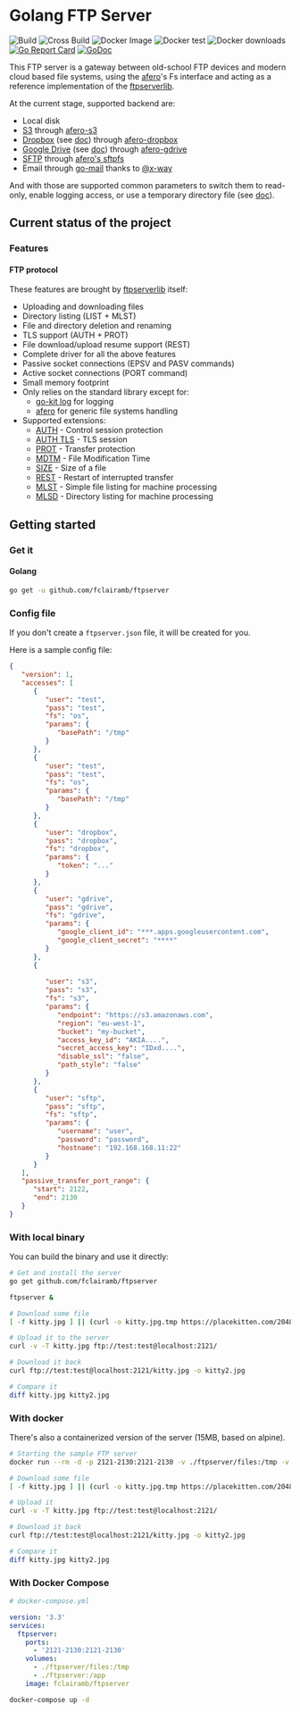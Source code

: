 # Golang FTP Server

![Build](https://github.com/fclairamb/ftpserver/workflows/Build/badge.svg)
![Cross Build](https://github.com/fclairamb/ftpserver/workflows/Cross%20Build/badge.svg)
![Docker Image](https://github.com/fclairamb/ftpserver/workflows/Docker%20Image/badge.svg)
![Docker test](https://github.com/fclairamb/ftpserver/workflows/Docker%20test/badge.svg)
![Docker downloads](https://img.shields.io/docker/pulls/fclairamb/ftpserver)
[![Go Report Card](https://goreportcard.com/badge/fclairamb/ftpserver)](https://goreportcard.com/report/fclairamb/ftpserver)
[![GoDoc](https://godoc.org/github.com/fclairamb/ftpserver?status.svg)](https://godoc.org/github.com/fclairamb/ftpserver/server)

This FTP server is a gateway between old-school FTP devices and modern cloud based file systems, using the
[afero](https://github.com/spf13/afero)'s Fs interface and acting as a reference implementation of the [ftpserverlib](https://github.com/fclairamb/ftpserverlib).

At the current stage, supported backend are:
- Local disk
- [S3](https://aws.amazon.com/s3/) through [afero-s3](https://github.com/fclairamb/afero-s3)
- [Dropbox](https://www.dropbox.com/) (see [doc](https://github.com/fclairamb/ftpserver/tree/master/fs/dropbox)) through [afero-dropbox](https://github.com/fclairamb/afero-dropbox)
- [Google Drive](https://developers.google.com/drive) (see [doc](https://github.com/fclairamb/ftpserver/tree/master/fs/gdrive)) through [afero-gdrive](https://github.com/fclairamb/afero-gdrive)
- [SFTP](https://en.wikipedia.org/wiki/SSH_File_Transfer_Protocol) through [afero's sftpfs](https://github.com/spf13/afero/)
- Email through [go-mail](https://github.com/go-mail/mail) thanks to [@x-way](https://github.com/x-way)

And with those are supported common parameters to switch them to read-only, enable logging access, or use a temporary directory file (see [doc](https://github.com/fclairamb/ftpserver/tree/master/fs)).

## Current status of the project

### Features

#### FTP protocol

These features are brought by [ftpserverlib](https://github.com/fclairamb/ftpserverlib) itself:

 * Uploading and downloading files
 * Directory listing (LIST + MLST)
 * File and directory deletion and renaming
 * TLS support (AUTH + PROT)
 * File download/upload resume support (REST)
 * Complete driver for all the above features
 * Passive socket connections (EPSV and PASV commands)
 * Active socket connections (PORT command)
 * Small memory footprint
 * Only relies on the standard library except for:
   * [go-kit log](https://github.com/go-kit/kit/tree/master/log) for logging
   * [afero](https://github.com/spf13/afero) for generic file systems handling
 * Supported extensions:
   * [AUTH](https://tools.ietf.org/html/rfc2228#page-6) - Control session protection
   * [AUTH TLS](https://tools.ietf.org/html/rfc4217#section-4.1) - TLS session
   * [PROT](https://tools.ietf.org/html/rfc2228#page-8) - Transfer protection
   * [MDTM](https://tools.ietf.org/html/rfc3659#page-8) - File Modification Time
   * [SIZE](https://tools.ietf.org/html/rfc3659#page-11) - Size of a file
   * [REST](https://tools.ietf.org/html/rfc3659#page-13) - Restart of interrupted transfer
   * [MLST](https://tools.ietf.org/html/rfc3659#page-23) - Simple file listing for machine processing
   * [MLSD](https://tools.ietf.org/html/rfc3659#page-23) - Directory listing for machine processing

## Getting started

### Get it
#### Golang

```bash
go get -u github.com/fclairamb/ftpserver
```

### Config file
If you don't create a `ftpserver.json` file, it will be created for you.

Here is a sample config file:

```json
{
   "version": 1,
   "accesses": [
      {
         "user": "test",
         "pass": "test",
         "fs": "os",
         "params": {
            "basePath": "/tmp"
         }
      },
      {
         "user": "test",
         "pass": "test",
         "fs": "os",
         "params": {
            "basePath": "/tmp"
         }
      },
      {
         "user": "dropbox",
         "pass": "dropbox",
         "fs": "dropbox",
         "params": {
            "token": "..."
         }
      },
      {
         "user": "gdrive",
         "pass": "gdrive",
         "fs": "gdrive",
         "params": {
            "google_client_id": "***.apps.googleusercontent.com",
            "google_client_secret": "****"
         }
      },
      {
         
         "user": "s3",
         "pass": "s3",
         "fs": "s3",
         "params": {
            "endpoint": "https://s3.amazonaws.com",
            "region": "eu-west-1",
            "bucket": "my-bucket",
            "access_key_id": "AKIA....",
            "secret_access_key": "IDxd....",
            "disable_ssl": "false",
            "path_style": "false"
         }
      },
      {
         "user": "sftp",
         "pass": "sftp",
         "fs": "sftp",
         "params": {
            "username": "user",
            "password": "password",
            "hostname": "192.168.168.11:22"
         }
      }
   ],
   "passive_transfer_port_range": {
      "start": 2122,
      "end": 2130
   }
}
```

### With local binary
You can build the binary and use it directly:

```sh
# Get and install the server
go get github.com/fclairamb/ftpserver

ftpserver &

# Download some file
[ -f kitty.jpg ] || (curl -o kitty.jpg.tmp https://placekitten.com/2048/2048 && mv kitty.jpg.tmp kitty.jpg)

# Upload it to the server
curl -v -T kitty.jpg ftp://test:test@localhost:2121/

# Download it back
curl ftp://test:test@localhost:2121/kitty.jpg -o kitty2.jpg

# Compare it
diff kitty.jpg kitty2.jpg
```

### With docker
There's also a containerized version of the server (15MB, based on alpine).

```sh
# Starting the sample FTP server
docker run --rm -d -p 2121-2130:2121-2130 -v ./ftpserver/files:/tmp -v ./ftpserver:/app fclairamb/ftpserver

# Download some file
[ -f kitty.jpg ] || (curl -o kitty.jpg.tmp https://placekitten.com/2048/2048 && mv kitty.jpg.tmp kitty.jpg)

# Upload it
curl -v -T kitty.jpg ftp://test:test@localhost:2121/

# Download it back
curl ftp://test:test@localhost:2121/kitty.jpg -o kitty2.jpg

# Compare it
diff kitty.jpg kitty2.jpg
```

### With Docker Compose
```yml
# docker-compose.yml

version: '3.3'
services:
  ftpserver:
    ports:
      - '2121-2130:2121-2130'
    volumes:
      - ./ftpserver/files:/tmp
      - ./ftpserver:/app
    image: fclairamb/ftpserver
```

```sh
docker-compose up -d
```
